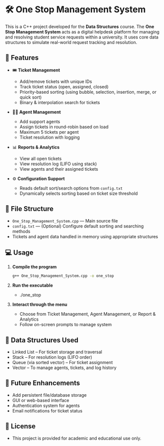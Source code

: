 # 🛠️ One Stop Management System

This is a C++ project developed for the **Data Structures** course. The **One Stop Management System** acts as a digital helpdesk platform for managing and resolving student service requests within a university. It uses core data structures to simulate real-world request tracking and resolution.


## 🎯 Features

- 🎟️ **Ticket Management**
  - Add/remove tickets with unique IDs
  - Track ticket status (open, assigned, closed)
  - Priority-based sorting (using bubble, selection, insertion, merge, or quick sort)
  - Binary & interpolation search for tickets

- 🧑‍💼 **Agent Management**
  - Add support agents
  - Assign tickets in round-robin based on load
  - Maximum 5 tickets per agent
  - Ticket resolution with logging

- 📊 **Reports & Analytics**
  - View all open tickets
  - View resolution log (LIFO using stack)
  - View agents and their assigned tickets

- ⚙️ **Configuration Support**
  - Reads default sort/search options from `config.txt`
  - Dynamically selects sorting based on ticket size threshold


## 📂 File Structure

- `One_Stop_Management_System.cpp` — Main source file
- `config.txt` — (Optional) Configure default sorting and searching methods
- Tickets and agent data handled in memory using appropriate structures


## 💻 Usage

1. **Compile the program**
   ```bash
   g++ One_Stop_Management_System.cpp -o one_stop

2. **Run the executable**
   - ./one_stop
     
3. **Interact through the menu**
   - Choose from Ticket Management, Agent Management, or Report & Analytics
   - Follow on-screen prompts to manage system

## 📘 Data Structures Used

- Linked List – For ticket storage and traversal
- Stack – For resolution logs (LIFO order)
- Queue (via sorted vector) – For ticket assignment
- Vector – To manage agents, tickets, and log history

## 🔮 Future Enhancements

- Add persistent file/database storage
- GUI or web-based interface
- Authentication system for agents
- Email notifications for ticket status

## 📃 License

- This project is provided for academic and educational use only.

